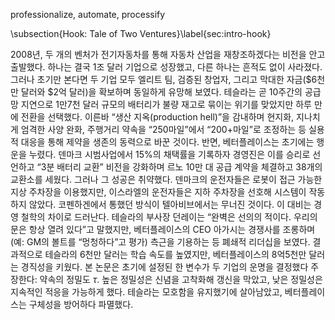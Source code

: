 professionalize, automate, processify

\subsection{Hook: Tale of Two Ventures}\label{sec:intro-hook}

2008년, 두 개의 벤처가 전기자동차를 통해 자동차 산업을 재창조하겠다는 비전을 안고 출발했다. 하나는 결국 1조 달러 기업으로 성장했고, 다른 하나는 흔적도 없이 사라졌다. 그러나 초기만 본다면 두 기업 모두 엘리트 팀, 검증된 창업자, 그리고 막대한 자금($6천만 달러와 $2억 달러)을 확보하며 동일하게 유망해 보였다. 테슬라는 곧 10주간의 공급망 지연으로 1만7천 달러 규모의 배터리가 불량 재고로 묶이는 위기를 맞았지만 하루 만에 전환을 선택했다. 이른바 “생산 지옥(production hell)”을 감내하며 현지화, 지나치게 엄격한 사양 완화, 주행거리 약속을 “250마일”에서 “200+마일”로 조정하는 등 실용적 대응을 통해 제약을 생존의 동력으로 바꾼 것이다. 반면, 베터플레이스는 초기에는 행운을 누렸다. 덴마크 시범사업에서 15\%의 채택률을 기록하자 경영진은 이를 승리로 선언하고 “3분 배터리 교환” 비전을 강화하며 르노 10만 대 공급 계약을 체결하고 38개의 교환소를 세웠다. 그러나 그 성공은 취약했다. 덴마크의 운전자들은 로봇이 접근 가능한 지상 주차장을 이용했지만, 이스라엘의 운전자들은 지하 주차장을 선호해 시스템이 작동하지 않았다. 코펜하겐에서 통했던 방식이 텔아비브에서는 무너진 것이다. 이 대비는 경영 철학의 차이로 드러난다. 테슬라의 부사장 던레이는 “완벽은 선의의 적이다. 우리의 문은 항상 열려 있다”고 말했지만, 베터플레이스의 CEO 아가시는 경쟁사를 조롱하며(예: GM의 볼트를 “멍청하다”고 평가) 측근을 기용하는 등 폐쇄적 리더십을 보였다. 결과적으로 테슬라의 6천만 달러는 학습 속도를 높였지만, 베터플레이스의 8억5천만 달러는 경직성을 키웠다. 본 논문은 초기에 설정된 한 변수가 두 기업의 운명을 결정했다 주장한다: 약속의 정밀도 $\tau$. 높은 정밀성은 신념을 고착화해 갱신을 막았고, 낮은 정밀성은 지속적인 적응을 가능하게 했다. 테슬라는 모호함을 유지했기에 살아남았고, 베터플레이스는 구체성을 방어하다 파멸했다.


